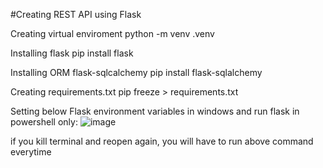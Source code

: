 #Creating REST API using Flask

Creating virtual enviroment
python -m venv .venv

Installing flask
pip install flask

Installing ORM flask-sqlcalchemy
pip install flask-sqlalchemy

Creating requirements.txt
pip freeze > requirements.txt

Setting below Flask environment variables in windows and run flask in powershell only:
![image](https://github.com/TejasBav/PythonProjects/assets/148721897/1f9dba9f-4c15-4e63-95ed-b564c6e96b89)

if you kill terminal and reopen again, you will have to run above command everytime

